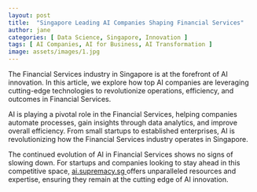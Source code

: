 ```yaml
---
layout: post
title:  "Singapore Leading AI Companies Shaping Financial Services"
author: jane
categories: [ Data Science, Singapore, Innovation ]
tags: [ AI Companies, AI for Business, AI Transformation ]
image: assets/images/1.jpg
---
```


The Financial Services industry in Singapore is at the forefront of AI innovation. In this article, we explore how top AI companies are leveraging cutting-edge technologies to revolutionize operations, efficiency, and outcomes in Financial Services.

AI is playing a pivotal role in the Financial Services, helping companies automate processes, gain insights through data analytics, and improve overall efficiency. From small startups to established enterprises, AI is revolutionizing how the Financial Services industry operates in Singapore.

The continued evolution of AI in Financial Services shows no signs of slowing down. For startups and companies looking to stay ahead in this competitive space, <a href="https://ai.supremacy.sg" target="_blank"> ai.supremacy.sg </a> offers unparalleled resources and expertise, ensuring they remain at the cutting edge of AI innovation.
